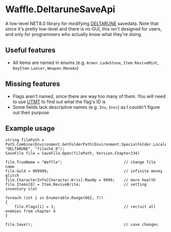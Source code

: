 # Waffle.DeltaruneSaveApi

A low-level NET8.0 library for modifying [DELTARUNE](https://deltarune.com) savedata.
Note that since it's pretty low-level and there is no GUI, this isn't designed for users, and only for programmers who actually know what they're doing.

## Useful features
- All items are named in enums (e.g. `Armor.LodeStone`, `Item.ReviveMint`, `KeyItem.Lancer`, `Weapon.ManeAx`)

## Missing features
- Flags aren't named, since there are way too many of them. You will need to use [UTMT](https://github.com/UnderminersTeam/UndertaleModTool) to find out what the flag's ID is
- Some fields lack descriptive names (e.g. `Inv`, `Invc`) as I couldn't figure out their purpose

## Example usage

```
string filePath = Path.Combine(Environment.GetFolderPath(Environment.SpecialFolder.LocalApplicationData), "DELTARUNE", "filech4_0");
SaveFile file = SaveFile.Open(filePath, Version.Chapter234)

file.TrueName = "Waffle";                           // change file name
file.Gold = 999999;                                 // infinite money glitch
file.CharacterInfo[Character.Kris].MaxHp = 9999;    // more health
file.Items[0] = Item.ReviveBrite;                   // setting inventory slot

foreach (int i in Enumerable.Range(662, 7))
{
    file.Flags[i] = 1;                              // recruit all enemies from chapter 4
}

file.Save();                                        // save changes
```